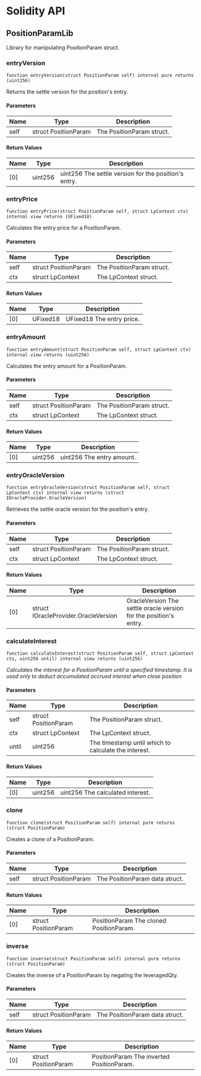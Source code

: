 # Solidity API

## PositionParamLib

Library for manipulating PositionParam struct.

### entryVersion

```solidity
function entryVersion(struct PositionParam self) internal pure returns (uint256)
```

Returns the settle version for the position's entry.

#### Parameters

| Name | Type | Description |
| ---- | ---- | ----------- |
| self | struct PositionParam | The PositionParam struct. |

#### Return Values

| Name | Type | Description |
| ---- | ---- | ----------- |
| [0] | uint256 | uint256 The settle version for the position's entry. |

### entryPrice

```solidity
function entryPrice(struct PositionParam self, struct LpContext ctx) internal view returns (UFixed18)
```

Calculates the entry price for a PositionParam.

#### Parameters

| Name | Type | Description |
| ---- | ---- | ----------- |
| self | struct PositionParam | The PositionParam struct. |
| ctx | struct LpContext | The LpContext struct. |

#### Return Values

| Name | Type | Description |
| ---- | ---- | ----------- |
| [0] | UFixed18 | UFixed18 The entry price. |

### entryAmount

```solidity
function entryAmount(struct PositionParam self, struct LpContext ctx) internal view returns (uint256)
```

Calculates the entry amount for a PositionParam.

#### Parameters

| Name | Type | Description |
| ---- | ---- | ----------- |
| self | struct PositionParam | The PositionParam struct. |
| ctx | struct LpContext | The LpContext struct. |

#### Return Values

| Name | Type | Description |
| ---- | ---- | ----------- |
| [0] | uint256 | uint256 The entry amount. |

### entryOracleVersion

```solidity
function entryOracleVersion(struct PositionParam self, struct LpContext ctx) internal view returns (struct IOracleProvider.OracleVersion)
```

Retrieves the settle oracle version for the position's entry.

#### Parameters

| Name | Type | Description |
| ---- | ---- | ----------- |
| self | struct PositionParam | The PositionParam struct. |
| ctx | struct LpContext | The LpContext struct. |

#### Return Values

| Name | Type | Description |
| ---- | ---- | ----------- |
| [0] | struct IOracleProvider.OracleVersion | OracleVersion The settle oracle version for the position's entry. |

### calculateInterest

```solidity
function calculateInterest(struct PositionParam self, struct LpContext ctx, uint256 until) internal view returns (uint256)
```

_Calculates the interest for a PositionParam until a specified timestamp.
It is used only to deduct accumulated accrued interest when close position_

#### Parameters

| Name | Type | Description |
| ---- | ---- | ----------- |
| self | struct PositionParam | The PositionParam struct. |
| ctx | struct LpContext | The LpContext struct. |
| until | uint256 | The timestamp until which to calculate the interest. |

#### Return Values

| Name | Type | Description |
| ---- | ---- | ----------- |
| [0] | uint256 | uint256 The calculated interest. |

### clone

```solidity
function clone(struct PositionParam self) internal pure returns (struct PositionParam)
```

Creates a clone of a PositionParam.

#### Parameters

| Name | Type | Description |
| ---- | ---- | ----------- |
| self | struct PositionParam | The PositionParam data struct. |

#### Return Values

| Name | Type | Description |
| ---- | ---- | ----------- |
| [0] | struct PositionParam | PositionParam The cloned PositionParam. |

### inverse

```solidity
function inverse(struct PositionParam self) internal pure returns (struct PositionParam)
```

Creates the inverse of a PositionParam by negating the leveragedQty.

#### Parameters

| Name | Type | Description |
| ---- | ---- | ----------- |
| self | struct PositionParam | The PositionParam data struct. |

#### Return Values

| Name | Type | Description |
| ---- | ---- | ----------- |
| [0] | struct PositionParam | PositionParam The inverted PositionParam. |

